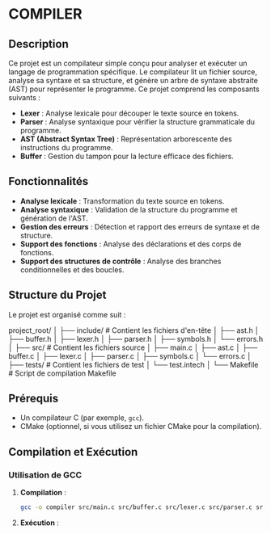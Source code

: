 # COMPILER

## Description

Ce projet est un compilateur simple conçu pour analyser et exécuter un langage de programmation spécifique. Le compilateur lit un fichier source, analyse sa syntaxe et sa structure, et génère un arbre de syntaxe abstraite (AST) pour représenter le programme. Ce projet comprend les composants suivants :

- **Lexer** : Analyse lexicale pour découper le texte source en tokens.
- **Parser** : Analyse syntaxique pour vérifier la structure grammaticale du programme.
- **AST (Abstract Syntax Tree)** : Représentation arborescente des instructions du programme.
- **Buffer** : Gestion du tampon pour la lecture efficace des fichiers.

## Fonctionnalités

- **Analyse lexicale** : Transformation du texte source en tokens.
- **Analyse syntaxique** : Validation de la structure du programme et génération de l'AST.
- **Gestion des erreurs** : Détection et rapport des erreurs de syntaxe et de structure.
- **Support des fonctions** : Analyse des déclarations et des corps de fonctions.
- **Support des structures de contrôle** : Analyse des branches conditionnelles et des boucles.

## Structure du Projet

Le projet est organisé comme suit :

project_root/
│
├── include/ # Contient les fichiers d'en-tête
│ ├── ast.h
│ ├── buffer.h
│ ├── lexer.h
│ ├── parser.h
│ ├── symbols.h
│ └── errors.h
│
├── src/ # Contient les fichiers source
│ ├── main.c
│ ├── ast.c
│ ├── buffer.c
│ ├── lexer.c
│ ├── parser.c
│ ├── symbols.c
│ └── errors.c
│
├── tests/ # Contient les fichiers de test
│ └── test.intech
│
└── Makefile # Script de compilation Makefile

## Prérequis

- Un compilateur C (par exemple, `gcc`).
- CMake (optionnel, si vous utilisez un fichier CMake pour la compilation).

## Compilation et Exécution

### Utilisation de GCC

1. **Compilation** :
   ```sh
   gcc -o compiler src/main.c src/buffer.c src/lexer.c src/parser.c src/ast.c src/symbol.c src/errors.c -Iinclude

2. **Exécution** :
  



   
